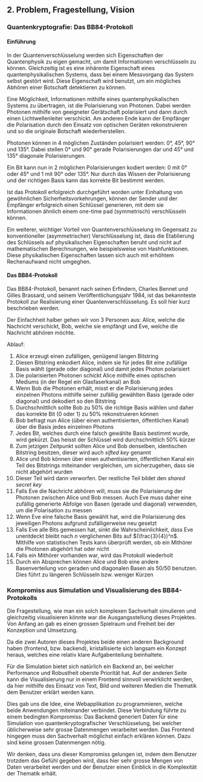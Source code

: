 ## 2. Problem, Fragestellung, Vision

### Quantenkryptografie: Das BB84-Protokoll

#### Einführung

In der Quantenverschlüsselung werden sich Eigenschaften der Quantenphysik zu eigen gemacht, um damit Informationen verschlüsseln zu können. Gleichzeitig ist es eine inhärente Eigenschaft eines quantenphysikalischen Systems, dass bei einem Messvorgang das System selbst gestört wird. Diese Eigenschaft wird benutzt, um ein mögliches Abhören einer Botschaft detektieren zu können.

Eine Möglichkeit, Informationen mithilfe eines quantenphysikalischen Systems zu übertragen, ist die Polarisierung von Photonen. Dabei werden Photonen mithilfe von geeigneter Gerätschaft polarisiert und dann durch einen Lichtwellenleiter verschickt. Am anderen Ende kann der Empfänger die Polarisation durch den Einsatz von optischen Geräten rekonstruieren und so die originale Botschaft wiederherstellen.

Photonen können in 4 möglichen Zuständen polarisiert werden: 0°, 45°, 90° und 135°. Dabei stellen 0° und 90° gerade Polarisierungen dar und 45° und 135° diagonale Polarisierungen.

Ein Bit kann nun in 2 möglichen Polarisierungen kodiert werden: 0 mit 0° oder 45° und 1 mit 90° oder 135°. Nur durch das Wissen der Polarisierung und der richtigen Basis kann das korrekte Bit bestimmt werden.

Ist das Protokoll erfolgreich durchgeführt worden unter Einhaltung von gewöhnlichen Sicherheitsvorkehrungen, können der Sender und der Empfänger erfolgreich einen Schlüssel generieren, mit dem sie Informationen ähnlich einem one-time pad (symmetrisch) verschlüsseln können.

Ein weiterer, wichtiger Vorteil von Quantenverschlüsselung im Gegensatz zu konventioneller (asymmetrischer) Verschlüsselung ist, dass die Etablierung des Schlüssels auf physikalischen Eigenschaften beruht und nicht auf mathematischen Berechnungen, wie beispielsweise von Hashfunktionen. Diese physikalischen Eigenschaften lassen sich auch mit erhöhtem Rechenaufwand nicht umgeghen.

#### Das BB84-Protokoll

Das BB84-Protokoll, benannt nach seinen Erfindern, Charles Bennet und Gilles Brassard, und seinem Veröffentlichungsjahr 1984, ist das bekannteste Protokoll zur Realisierung einer Quantenverschlüsselung. Es soll hier kurz beschrieben werden.

Der Einfachheit halber gehen wir von 3 Personen aus: Alice, welche die Nachricht verschickt, Bob, welche sie empfängt und Eve, welche die Nachricht abhören möchte.

Ablauf:

1. Alice erzeugt einen zufälligen, genügend langen Bitstring
2. Diesen Bitstring enkodiert Alice, indem sie für jedes Bit eine zufällige Basis wählt (gerade oder diagonal) und damit jedes Photon polarisiert
3. Die polarisierten Photonen schickt Alice mithilfe eines optischen Mediums (in der Regel ein Glasfaserkanal) an Bob
4. Wenn Bob die Photonen erhält, misst er die Polarisierung jedes einzelnen Photons mithilfe seiner zufällig gewählten Basis (gerade oder diagonal) und dekodiert so den Bitstring
5. Durchschnittlich sollte Bob zu 50% die richtige Basis wählen und daher das korrekte Bit (0 oder 1) zu 50% rekonstruieren können
6. Bob befragt nun Alice (über einen authentisierten, öffentlichen Kanal) über die Basis jedes einzelnen Photons
7. Jedes Bit, welches durch eine falsch gewählte Basis bestimmt wurde, wird gekürzt. Das heisst der Schlüssel wird durchschnittlich 50% kürzer
8. Zum jetzigen Zeitpunkt sollten Alice und Bob denselben, identischen Bitstring besitzen, dieser wird auch *sifted key* genannt
9. Alice und Bob können über einen authentisierten, öffentlichen Kanal ein Teil des Bitstrings miteinander vergleichen, um sicherzugehen, dass sie nicht abgehört wurden
10. Dieser Teil wird dann verworfen. Der restliche Teil bildet den *shared secret key*
11. Falls Eve die Nachricht abhören will, muss sie die Polarisierung der Photonen zwischen Alice und Bob messen. Auch Eve muss daher eine zufällig generierte Abfolge von Basen (gerade und diagonal) verwenden, um die Polarisation zu messen
12. Wenn Eve eine falsche Basis gewählt hat, wird die Polarisierung des jeweiligen Photons aufgrund zufälligerweise neu gesetzt
13. Falls Eve alle Bits gemessen hat, sinkt die Wahrscheinlichkeit, dass Eve unentdeckt bleibt nach $n$ verglichenen Bits auf $(\frac{3}{4})^n$. Mithilfe von statistischen Tests kann überprüft werden, ob ein Mithörer die Photonen abgehört hat oder nicht
14. Falls ein Mithörer vorhanden war, wird das Protokoll wiederholt
15. Durch ein Absprechen können Alice und Bob eine andere Basenverteilung von geraden und diagonalen Basen als 50/50 benutzen. Dies führt zu längeren Schlüsseln bzw. weniger Kürzen

### Kompromiss aus Simulation und Visualisierung des BB84-Protokolls

Die Fragestellung, wie man ein solch komplexen Sachverhalt simulieren und gleichzeitig visualisieren könnte war die Ausgangsstellung dieses Projektes. Von Anfang an gab es einen grossen Spielraum und Freiheit bei der Konzeption und Umsetzung.

Da die zwei Autoren dieses Projektes beide einen anderen Background haben (frontend, bzw. backend), kristallisierte sich langsam ein Konzept heraus, welches eine relativ klare Aufgabenteilung beinhaltete.

Für die Simulation bietet sich natürlich ein Backend an, bei welcher Performance und Robustheit oberste Priorität hat. Auf der anderen Seite kann die Visualisierung nur in einem Frontend sinnvoll verwirklicht werden, da hier mithilfe des Einsatz von Text, Bild und weiteren Medien die Thematik dem Benutzer erklärt werden kann.

Dies gab uns die Idee, eine Webapplikation zu programmieren, welche beide Anwendungen miteinander verbindet. Diese Verbindung führte zu einem bedingten Kompromiss: Das Backend generiert Daten für eine Simulation von quantenkryptografischer Verschlüsselung, bei welcher üblicherweise sehr grosse Datenmengen verarbeitet werden. Das Frontend hingegen muss den Sachverhalt möglichst einfach erklären können. Dazu sind keine grossen Datenmengen nötig.

Wir denken, dass uns dieser Kompromiss gelungen ist, indem dem Benutzer trotzdem das Gefühl gegeben wird, dass hier sehr grosse Mengen von Daten verarbeitet werden und der Benutzer einen Einblick in die Komplexität der Thematik erhält.